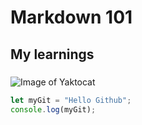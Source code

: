 # Markdown 101
##  My learnings 
##### 

![Image of Yaktocat](https://octodex.github.com/images/yaktocat.png) 

``` javascript
let myGit = "Hello Github";
console.log(myGit);
```
